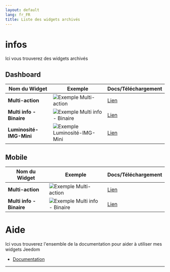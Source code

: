 ```yaml
---
layout: default
lang: fr_FR
title: Liste des widgets archivés
---
```


# infos
Ici vous trouverez des widgets archivés


## Dashboard

Nom du Widget | Exemple | Docs/Téléchargement
--- | --- | ---
**Multi-action** |<img src="{{site.baseurl}}/widget/img/exemple/d/multi_action.png" alt="Exemple Multi-action" /> | <a href="./WIDGET_d_Multi_action_Defaut">Lien</a>
**Multi info - Binaire** |<img src="{{site.baseurl}}/widget/img/exemple/d/multi_binaire.png" alt="Exemple Multi info - Binaire" /> | <a href="./WIDGET_d_Multi_info_Binaire">Lien</a>
**Luminosité-IMG-Mini** |<img src="{{site.baseurl}}/widget/img/exemple/d/lumi.png" alt="Exemple Luminosité-IMG-Mini" /> | <a href="./WIDGET_d_Lum_IMG_mini">Lien</a>

## Mobile

Nom du Widget | Exemple | Docs/Téléchargement
--- | --- | ---
**Multi-action** |<img src="{{site.baseurl}}/widget/img/exemple/m/multi_action.png" alt="Exemple Multi-action" /> | <a href="./WIDGET_m_Multi_action_Defaut">Lien</a>
**Multi info - Binaire** |<img src="{{site.baseurl}}/widget/img/exemple/m/multi_binaire.png" alt="Exemple Multi info - Binaire" /> | <a href="./WIDGET_m_Multi_info_Binaire">Lien</a>


# Aide
Ici vous trouverez l'ensemble de la documentation pour aider à utiliser mes widgets Jeedom

- [Documentation]({{site.baseurl}}/help/{{page.lang}})

<hr />
